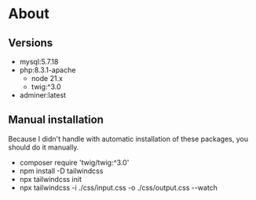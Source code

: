 # About

## Versions
- mysql:5.7.18
- php:8.3.1-apache
    - node 21.x
    - twig:^3.0
- adminer:latest

## Manual installation
Because I didn't handle with automatic installation of these packages, you should do it manually.
- composer require 'twig/twig:^3.0'
- npm install -D tailwindcss
- npx tailwindcss init
- npx tailwindcss -i ./css/input.css -o ./css/output.css --watch